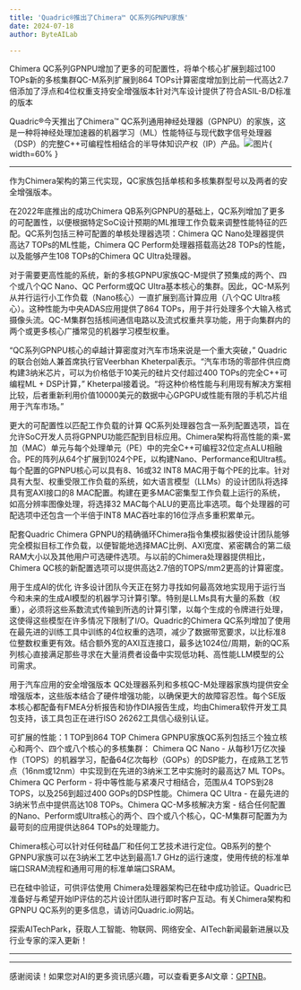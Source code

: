 ```yaml
---
title: 'Quadric®推出了Chimera™ QC系列GPNPU家族'
date: 2024-07-18
author: ByteAILab

---
```


Chimera QC系列GPNPU增加了更多的可配置性，将单个核心扩展到超过100 TOPs新的多核集群QC-M系列扩展到864 TOPs计算密度增加到比前一代高达2.7倍添加了浮点和4位权重支持安全增强版本针对汽车设计提供了符合ASIL-B/D标准的版本

Quadric®今天推出了Chimera™ QC系列通用神经处理器（GPNPU）的家族，这是一种将神经处理加速器的机器学习（ML）性能特征与现代数字信号处理器（DSP）的完整C++可编程性相结合的半导体知识产权（IP）产品。![图片](https://ai-techpark.com/wp-content/uploads/2024/07/Quadric-960x540.jpg){ width=60% }

---
作为Chimera架构的第三代实现，QC家族包括单核和多核集群型号以及两者的安全增强版本。

在2022年底推出的成功Chimera QB系列GPNPU的基础上，QC系列增加了更多的可配置性，以便根据特定SoC设计预期的ML推理工作负载来调整性能特征的匹配。QC系列包括三种可配置的单核处理器选项：Chimera QC Nano处理器提供高达7 TOPs的ML性能，Chimera QC Perform处理器搭载高达28 TOPs的性能，以及能够产生108 TOPs的Chimera QC Ultra处理器。

对于需要更高性能的系统，新的多核GPNPU家族QC-M提供了预集成的两个、四个或八个QC Nano、QC Perform或QC Ultra基本核心的集群。因此，QC-M系列从并行运行小工作负载（Nano核心）一直扩展到高计算应用（八个QC Ultra核心）。这种性能为中央ADAS应用提供了864 TOPs，用于并行处理多个大输入格式摄像头流。QC-M集群包括核间通信电路以及流式权重共享功能，用于向集群内的两个或更多核心广播常见的机器学习模型权重。

“QC系列GPNPU核心的卓越计算密度对汽车市场来说是一个重大突破，” Quadric的联合创始人兼首席执行官Veerbhan Kheterpal表示。“汽车市场的零部件供应商构建3纳米芯片，可以为价格低于10美元的硅片交付超过400 TOPs的完全C++可编程ML + DSP计算，” Kheterpal接着说。“将这种价格性能与利用现有解决方案相比较，后者重新利用价值10000美元的数据中心GPGPU或性能有限的手机芯片组用于汽车市场。”

更大的可配置性以匹配工作负载的计算
QC系列处理器包含一系列配置选项，旨在允许SoC开发人员将GPNPU功能匹配到目标应用。Chimera架构将高性能的乘-累加（MAC）单元与每个处理单元（PE）中的完全C++可编程32位定点ALU相融合。PE的阵列从64个扩展到1024个PE，以构建Nano、Performance和Ultra核。每个配置的GPNPU核心可以具有8、16或32 INT8 MAC用于每个PE的比率。针对具有大型、权重受限工作负载的系统，如大语言模型（LLMs）的设计团队将选择具有宽AXI接口的8 MAC配置。构建在更多MAC密集型工作负载上运行的系统，如高分辨率图像处理，将选择32 MAC每个ALU的更高比率选项。每个处理器的可配选项中还包含一个半倍于INT8 MAC吞吐率的16位浮点多重积累单元。

配套Quadric Chimera GPNPU的精确循环Chimera指令集模拟器使设计团队能够完全模拟目标工作负载，以便智能地选择MAC比例、AXI宽度、紧密耦合的第二级RAM大小以及其他用户可选硬件选项。与以前的Chimera处理器提供相比，Chimera QC核的新配置选项可以提供高达2.7倍的TOPS/mm2更高的计算密度。

用于生成AI的优化
许多设计团队今天正在努力寻找如何最高效地实现用于运行当今和未来的生成AI模型的机器学习计算引擎。特别是LLMs具有大量的系数（权重），必须将这些系数流式传输到所选的计算引擎，以每个生成的令牌进行处理，这使得这些模型在许多情况下限制了I/O。Quadric的Chimera QC系列增加了使用在最先进的训练工具中训练的4位权重的选项，减少了数据带宽要求，以比标准8位整数权重更有效。结合额外宽的AXI互连接口，最多达1024位/周期，新的QC系列核心直接满足那些寻求在大量消费者设备中实现低功耗、高性能LLM模型的公司需求。

用于汽车应用的安全增强版本
QC处理器系列和多核QC-M处理器家族均提供安全增强版本，这些版本结合了硬件增强功能，以确保更大的故障容忍性。每个SE版本核心都配备有FMEA分析报告和协作DIA报告生成，均由Chimera软件开发工具包支持，该工具包正在进行ISO 26262工具信心级别认证。

可扩展的性能：1 TOP到864 TOP
Chimera GPNPU家族QC系列包括三个独立核心和两个、四个或八个核心的多核集群：
Chimera QC Nano - 从每秒1万亿次操作（TOPS）的机器学习，配备64亿次每秒（GOPs）的DSP能力，在成熟工艺节点（16nm或12nm）中实现到在先进的3纳米工艺中实施时的最高达7 ML TOPs。Chimera QC Perform - 将中等性能与紧凑尺寸相结合，范围从4 TOPS到28 TOPS，以及256到超过400 GOPs的DSP性能。Chimera QC Ultra - 在最先进的3纳米节点中提供高达108 TOPs。Chimera QC-M多核解决方案 - 结合任何配置的Nano、Perform或Ultra核心的两个、四个或八个核心，QC-M集群可配置为为最苛刻的应用提供达864 TOPs的处理能力。

Chimera核心可以针对任何硅晶厂和任何工艺技术进行定位。QB系列的整个GPNPU家族可以在3纳米工艺中达到最高1.7 GHz的运行速度，使用传统的标准单端口SRAM流程和通用可用的标准单端口SRAM。

已在硅中验证，可供评估使用
Chimera处理器架构已在硅中成功验证。Quadric已准备好与希望开始IP评估的芯片设计团队进行即时客户互动。有关Chimera架构和GPNPU QC系列的更多信息，请访问Quadric.io网站。

探索AITechPark，获取人工智能、物联网、网络安全、AITech新闻最新进展以及行业专家的深入更新！ 

---
---
感谢阅读！如果您对AI的更多资讯感兴趣，可以查看更多AI文章：[GPTNB](https://gptnb.com)。